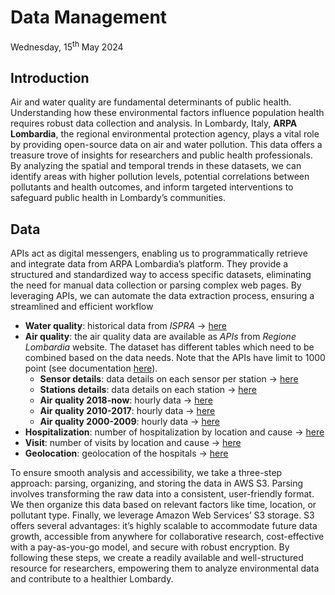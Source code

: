 Data Management
================
Wednesday, 15<sup>th</sup> May 2024

## Introduction

Air and water quality are fundamental determinants of public health.
Understanding how these environmental factors influence population
health requires robust data collection and analysis. In Lombardy, Italy,
**ARPA Lombardia**, the regional environmental protection agency, plays
a vital role by providing open-source data on air and water pollution.
This data offers a treasure trove of insights for researchers and public
health professionals. By analyzing the spatial and temporal trends in
these datasets, we can identify areas with higher pollution levels,
potential correlations between pollutants and health outcomes, and
inform targeted interventions to safeguard public health in Lombardy’s
communities.

## Data

APIs act as digital messengers, enabling us to programmatically retrieve
and integrate data from ARPA Lombardia’s platform. They provide a
structured and standardized way to access specific datasets, eliminating
the need for manual data collection or parsing complex web pages. By
leveraging APIs, we can automate the data extraction process, ensuring a
streamlined and efficient workflow

- **Water quality**: historical data from *ISPRA* →
  [here](https://sinacloud.isprambiente.it/portal/apps/sites/?fromEdit=true#/portalepesticidi/pages/area-download)
- **Air quality**: the air quality data are available as *APIs* from
  *Regione Lombardia* website. The dataset has different tables which
  need to be combined based on the data needs. Note that the APIs have
  limit to 1000 point (see documentation
  [here](https://dev.socrata.com/docs/endpoints)).
  - **Sensor details**: data details on each sensor per station →
    [here](https://www.dati.lombardia.it/resource/ib47-atvt.csv)
  - **Stations details**: data details on each station →
    [here](https://www.dati.lombardia.it/resource/9xaz-9vbz.csv)
  - **Air quality 2018-now**: hourly data →
    [here](https://www.dati.lombardia.it/resource/g2hp-ar79.csv)
  - **Air quality 2010-2017**: hourly data →
    [here](https://www.dati.lombardia.it/resource/nr8w-tj77.csv)
  - **Air quality 2000-2009**: hourly data →
    [here](https://www.dati.lombardia.it/resource/cthp-zqrr.csv)
- **Hospitalization**: number of hospitalization by location and cause →
  [here](https://www.dati.lombardia.it/resource/fwpe-xzv8.csv)
- **Visit**: number of visits by location and cause →
  [here](https://www.dati.lombardia.it/resource/qm4z-s92m.csv)
- **Geolocation**: geolocation of the hospitals →
  [here](https://www.dati.lombardia.it/resource/6n7g-5p5e.csv)

To ensure smooth analysis and accessibility, we take a three-step
approach: parsing, organizing, and storing the data in AWS S3. Parsing
involves transforming the raw data into a consistent, user-friendly
format. We then organize this data based on relevant factors like time,
location, or pollutant type. Finally, we leverage Amazon Web Services’
S3 storage. S3 offers several advantages: it’s highly scalable to
accommodate future data growth, accessible from anywhere for
collaborative research, cost-effective with a pay-as-you-go model, and
secure with robust encryption. By following these steps, we create a
readily available and well-structured resource for researchers,
empowering them to analyze environmental data and contribute to a
healthier Lombardy.
